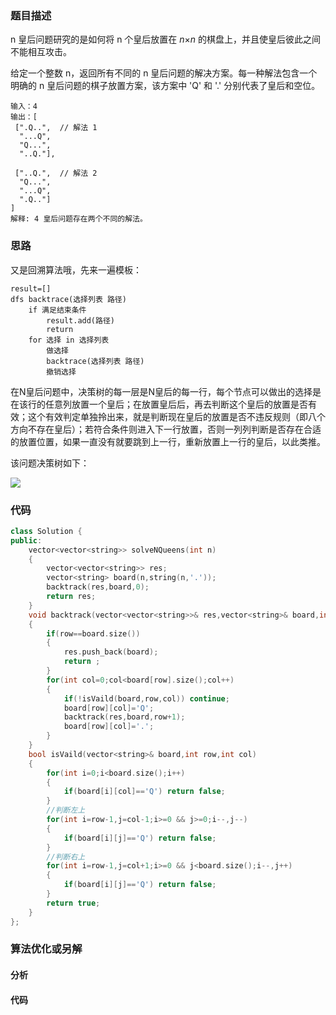 ### 题目描述

n 皇后问题研究的是如何将 n 个皇后放置在 *n*×*n* 的棋盘上，并且使皇后彼此之间不能相互攻击。

给定一个整数 n，返回所有不同的 n 皇后问题的解决方案。每一种解法包含一个明确的 n 皇后问题的棋子放置方案，该方案中 'Q' 和 '.' 分别代表了皇后和空位。

```
输入：4
输出：[
 [".Q..",  // 解法 1
  "...Q",
  "Q...",
  "..Q."],

 ["..Q.",  // 解法 2
  "Q...",
  "...Q",
  ".Q.."]
]
解释: 4 皇后问题存在两个不同的解法。
```

### 思路

又是回溯算法哦，先来一遍模板：

```
result=[]
dfs backtrace(选择列表 路径)
	if 满足结束条件
		result.add(路径)
		return
	for 选择 in 选择列表
		做选择
		backtrace(选择列表 路径)
		撤销选择
```

在N皇后问题中，决策树的每一层是N皇后的每一行，每个节点可以做出的选择是在该行的任意列放置一个皇后；在放置皇后后，再去判断这个皇后的放置是否有效；这个有效判定单独拎出来，就是判断现在皇后的放置是否不违反规则（即八个方向不存在皇后）；若符合条件则进入下一行放置，否则一列列判断是否存在合适的放置位置，如果一直没有就要跳到上一行，重新放置上一行的皇后，以此类推。

该问题决策树如下：

![](D:\github\Leetcode\回溯算法or深度优先搜索\51.N皇后.png)

### 代码

```c++
class Solution {
public:
    vector<vector<string>> solveNQueens(int n) 
    {
        vector<vector<string>> res;
        vector<string> board(n,string(n,'.'));
        backtrack(res,board,0);
        return res;
    }
    void backtrack(vector<vector<string>>& res,vector<string>& board,int row)
    {
        if(row==board.size())
        {
            res.push_back(board);
            return ;
        }
        for(int col=0;col<board[row].size();col++)
        {
            if(!isVaild(board,row,col)) continue;
            board[row][col]='Q';
            backtrack(res,board,row+1);
            board[row][col]='.';
        }
    }
    bool isVaild(vector<string>& board,int row,int col)
    {
        for(int i=0;i<board.size();i++)
        {
            if(board[i][col]=='Q') return false;
        }
        //判断左上
        for(int i=row-1,j=col-1;i>=0 && j>=0;i--,j--)
        {
            if(board[i][j]=='Q') return false;
        }
        //判断右上
        for(int i=row-1,j=col+1;i>=0 && j<board.size();i--,j++)
        {
            if(board[i][j]=='Q') return false;
        }
        return true;
    }
};
```

### 算法优化或另解

#### 分析

#### 代码

```c++

```


